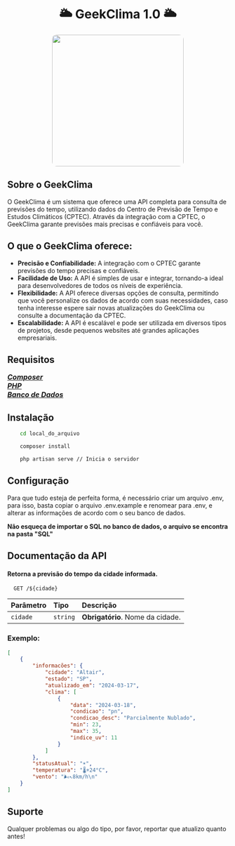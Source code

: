 <h1 align="center">
    🌥️ GeekClima 1.0 🌥️
</h1>
<div align="center">
    <img align="center" src="https://i0.wp.com/garotasnerds.com/wp-content/uploads/2018/05/arcoiris.gif" style="border-radius: 10px" height="300">
</div>

## Sobre o GeekClima
O GeekClima é um sistema que oferece uma API completa para consulta de previsões do tempo, utilizando dados do Centro de Previsão de Tempo e Estudos Climáticos (CPTEC). Através da integração com a CPTEC, o GeekClima garante previsões mais precisas e confiáveis para você.

## O que o GeekClima oferece:

-   **Precisão e Confiabilidade:** A integração com o CPTEC garante previsões do tempo precisas e confiáveis.
-   **Facilidade de Uso:** A API é simples de usar e integrar, tornando-a ideal para desenvolvedores de todos os níveis de experiência.
-   **Flexibilidade:** A API oferece diversas opções de consulta, permitindo que você personalize os dados de acordo com suas necessidades, caso tenha interesse espere sair novas atualizações do GeekClima ou consulte a documentação da CPTEC.
-   **Escalabilidade:** A API é escalável e pode ser utilizada em diversos tipos de projetos, desde pequenos websites até grandes aplicações empresariais.

## Requisitos

<div style="display:flex; flex-direction:column; font-weight:bold">
<a href="https://getcomposer.org/Composer-Setup.exe" style="font-size:16px; font-style:italic">Composer</a>
<a href="https://www.php.net/downloads.php" style="font-size:16px; font-style:italic">PHP</a>
<a href="https://dev.mysql.com/downloads/installer/" style="font-size:16px; font-style:italic">Banco de Dados</a>
</div>

## Instalação

```bash
    cd local_do_arquivo
```
```bash
    composer install
```
```bash
    php artisan serve // Inicia o servidor
```

## Configuração

Para que tudo esteja de perfeita forma, é necessário criar um arquivo .env, para isso, basta copiar o arquivo .env.example e renomear para .env, e alterar as informações de acordo com o seu banco de dados.

<span style="font-weight:bold">Não esqueça de importar o SQL no banco de dados, o arquivo se encontra na pasta "SQL"</span>

## Documentação da API

#### Retorna a previsão do tempo da cidade informada.

```http
  GET /${cidade}
```

| Parâmetro | Tipo     | Descrição                        |
| :-------- | :------- | :------------------------------- |
| `cidade`  | `string` | **Obrigatório**. Nome da cidade. |

### Exemplo:

```json
[
    {
        "informacões": {
            "cidade": "Altair",
            "estado": "SP",
            "atualizado_em": "2024-03-17",
            "clima": [
                {
                    "data": "2024-03-18",
                    "condicao": "pn",
                    "condicao_desc": "Parcialmente Nublado",
                    "min": 23,
                    "max": 35,
                    "indice_uv": 11
                }
            ]
        },
        "statusAtual": "☀️",
        "temperatura": "🌡️+24°C",
        "vento": "🌬️↖8km/h\n"
    }
]
```

## Suporte
Qualquer problemas ou algo do tipo, por favor, reportar que atualizo quanto antes!
